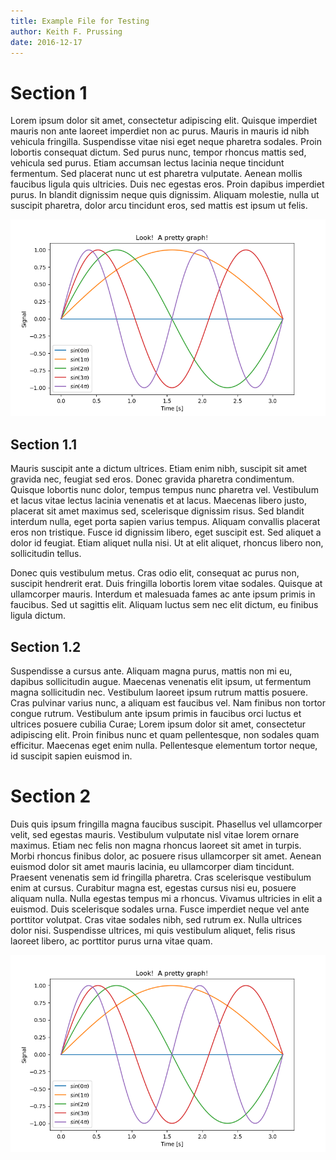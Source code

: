 ```yaml
---
title: Example File for Testing
author: Keith F. Prussing
date: 2016-12-17
---
```


# Section 1

Lorem ipsum dolor sit amet, consectetur adipiscing elit. Quisque
imperdiet mauris non ante laoreet imperdiet non ac purus. Mauris in
mauris id nibh vehicula fringilla. Suspendisse vitae nisi eget neque
pharetra sodales. Proin lobortis consequat dictum. Sed purus nunc,
tempor rhoncus mattis sed, vehicula sed purus. Etiam accumsan lectus
lacinia neque tincidunt fermentum. Sed placerat nunc ut est pharetra
vulputate. Aenean mollis faucibus ligula quis ultricies. Duis nec
egestas eros. Proin dapibus imperdiet purus. In blandit dignissim neque
quis dignissim. Aliquam molestie, nulla ut suscipit pharetra, dolor arcu
tincidunt eros, sed mattis est ipsum ut felis.

![Add an example figure for testing.](example.png)

## Section 1.1

Mauris suscipit ante a dictum ultrices. Etiam enim nibh, suscipit sit
amet gravida nec, feugiat sed eros. Donec gravida pharetra condimentum.
Quisque lobortis nunc dolor, tempus tempus nunc pharetra vel. Vestibulum
et lacus vitae lectus lacinia venenatis et at lacus. Maecenas libero
justo, placerat sit amet maximus sed, scelerisque dignissim risus. Sed
blandit interdum nulla, eget porta sapien varius tempus. Aliquam
convallis placerat eros non tristique. Fusce id dignissim libero, eget
suscipit est. Sed aliquet a dolor id feugiat. Etiam aliquet nulla nisi.
Ut at elit aliquet, rhoncus libero non, sollicitudin tellus.

Donec quis vestibulum metus. Cras odio elit, consequat ac purus non,
suscipit hendrerit erat. Duis fringilla lobortis lorem vitae sodales.
Quisque at ullamcorper mauris. Interdum et malesuada fames ac ante ipsum
primis in faucibus. Sed ut sagittis elit. Aliquam luctus sem nec elit
dictum, eu finibus ligula dictum.

## Section 1.2

Suspendisse a cursus ante. Aliquam magna purus, mattis non mi eu,
dapibus sollicitudin augue. Maecenas venenatis elit ipsum, ut fermentum
magna sollicitudin nec. Vestibulum laoreet ipsum rutrum mattis posuere.
Cras pulvinar varius nunc, a aliquam est faucibus vel. Nam finibus non
tortor congue rutrum. Vestibulum ante ipsum primis in faucibus orci
luctus et ultrices posuere cubilia Curae; Lorem ipsum dolor sit amet,
consectetur adipiscing elit. Proin finibus nunc et quam pellentesque,
non sodales quam efficitur. Maecenas eget enim nulla. Pellentesque
elementum tortor neque, id suscipit sapien euismod in.

# Section 2

Duis quis ipsum fringilla magna faucibus suscipit. Phasellus vel
ullamcorper velit, sed egestas mauris. Vestibulum vulputate nisl vitae
lorem ornare maximus. Etiam nec felis non magna rhoncus laoreet sit amet
in turpis. Morbi rhoncus finibus dolor, ac posuere risus ullamcorper sit
amet. Aenean euismod dolor sit amet mauris lacinia, eu ullamcorper diam
tincidunt. Praesent venenatis sem id fringilla pharetra. Cras
scelerisque vestibulum enim at cursus. Curabitur magna est, egestas
cursus nisi eu, posuere aliquam nulla. Nulla egestas tempus mi a
rhoncus. Vivamus ultricies in elit a euismod. Duis scelerisque sodales
urna. Fusce imperdiet neque vel ante porttitor volutpat. Cras vitae
sodales nibh, sed rutrum ex. Nulla ultrices dolor nisi. Suspendisse
ultrices, mi quis vestibulum aliquet, felis risus laoreet libero, ac
porttitor purus urna vitae quam.

![A second example figure for testing.  Yes I know it's the same.
](example.png)

